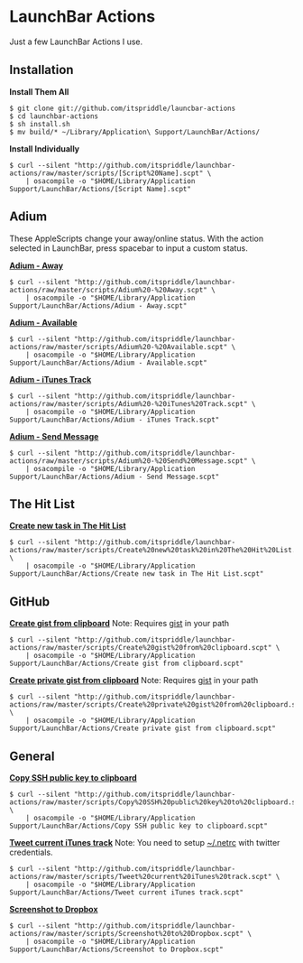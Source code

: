 LaunchBar Actions
=================
Just a few LaunchBar Actions I use.

Installation
------------
**Install Them All**

    $ git clone git://github.com/itspriddle/launcbar-actions
    $ cd launchbar-actions
    $ sh install.sh
    $ mv build/* ~/Library/Application\ Support/LaunchBar/Actions/

**Install Individually**

    $ curl --silent "http://github.com/itspriddle/launchbar-actions/raw/master/scripts/[Script%20Name].scpt" \
        | osacompile -o "$HOME/Library/Application Support/LaunchBar/Actions/[Script Name].scpt"

Adium
-----
These AppleScripts change your away/online status. With the action selected in LaunchBar,
press spacebar to input a custom status.

**[Adium - Away](http://github.com/itspriddle/launchbar-actions/raw/master/scripts/Adium%20-%20Away.scpt)**

    $ curl --silent "http://github.com/itspriddle/launchbar-actions/raw/master/scripts/Adium%20-%20Away.scpt" \
        | osacompile -o "$HOME/Library/Application Support/LaunchBar/Actions/Adium - Away.scpt"

**[Adium - Available](http://github.com/itspriddle/launchbar-actions/raw/master/scripts/Adium%20-%20Available.scpt)**

    $ curl --silent "http://github.com/itspriddle/launchbar-actions/raw/master/scripts/Adium%20-%20Available.scpt" \
        | osacompile -o "$HOME/Library/Application Support/LaunchBar/Actions/Adium - Available.scpt"

**[Adium - iTunes Track](http://github.com/itspriddle/launchbar-actions/raw/master/scripts/Adium%20-%20iTunes%20Track.scpt)**

    $ curl --silent "http://github.com/itspriddle/launchbar-actions/raw/master/scripts/Adium%20-%20iTunes%20Track.scpt" \
        | osacompile -o "$HOME/Library/Application Support/LaunchBar/Actions/Adium - iTunes Track.scpt"

**[Adium - Send Message](http://github.com/itspriddle/launchbar-actions/raw/master/scripts/Adium%20-%20Send%20Message.scpt)**

    $ curl --silent "http://github.com/itspriddle/launchbar-actions/raw/master/scripts/Adium%20-%20Send%20Message.scpt" \
        | osacompile -o "$HOME/Library/Application Support/LaunchBar/Actions/Adium - Send Message.scpt"

The Hit List
------------
**[Create new task in The Hit List](http://github.com/itspriddle/launchbar-actions/raw/master/scripts/Create%20new%20task%20in%20The%20Hit%20List.scpt)**

    $ curl --silent "http://github.com/itspriddle/launchbar-actions/raw/master/scripts/Create%20new%20task%20in%20The%20Hit%20List.scpt" \
        | osacompile -o "$HOME/Library/Application Support/LaunchBar/Actions/Create new task in The Hit List.scpt"

GitHub
------
**[Create gist from clipboard](http://github.com/itspriddle/launchbar-actions/raw/master/scripts/Create%20gist%20from%20clipboard.scpt)**
Note: Requires [gist](http://github.com/defunkt/gist) in your path

    $ curl --silent "http://github.com/itspriddle/launchbar-actions/raw/master/scripts/Create%20gist%20from%20clipboard.scpt" \
        | osacompile -o "$HOME/Library/Application Support/LaunchBar/Actions/Create gist from clipboard.scpt"

**[Create private gist from clipboard](http://github.com/itspriddle/launchbar-actions/raw/master/scripts/Create%20private%20gist%20from%20clipboard.scpt)**
Note: Requires [gist](http://github.com/defunkt/gist) in your path

    $ curl --silent "http://github.com/itspriddle/launchbar-actions/raw/master/scripts/Create%20private%20gist%20from%20clipboard.scpt" \
        | osacompile -o "$HOME/Library/Application Support/LaunchBar/Actions/Create private gist from clipboard.scpt"

General
-------
**[Copy SSH public key to clipboard](http://github.com/itspriddle/launchbar-actions/raw/master/scripts/Copy%20SSH%20public%20key%20to%20clipboard.scpt)**

    $ curl --silent "http://github.com/itspriddle/launchbar-actions/raw/master/scripts/Copy%20SSH%20public%20key%20to%20clipboard.scpt" \
        | osacompile -o "$HOME/Library/Application Support/LaunchBar/Actions/Copy SSH public key to clipboard.scpt"

**[Tweet current iTunes track](http://github.com/itspriddle/launchbar-actions/raw/master/scripts/Tweet%20current%20iTunes%20track.scpt)**
Note: You need to setup [~/.netrc](http://gist.github.com/raw/387548/22528295e10c4f76fc8f8a4ef2e649366de051ad/netrc) with twitter credentials.

    $ curl --silent "http://github.com/itspriddle/launchbar-actions/raw/master/scripts/Tweet%20current%20iTunes%20track.scpt" \
        | osacompile -o "$HOME/Library/Application Support/LaunchBar/Actions/Tweet current iTunes track.scpt"

**[Screenshot to Dropbox](http://github.com/itspriddle/launchbar-actions/raw/master/scripts/Screenshot%20to%20Dropbox.scpt)**

    $ curl --silent "http://github.com/itspriddle/launchbar-actions/raw/master/scripts/Screenshot%20to%20Dropbox.scpt" \
        | osacompile -o "$HOME/Library/Application Support/LaunchBar/Actions/Screenshot to Dropbox.scpt"
